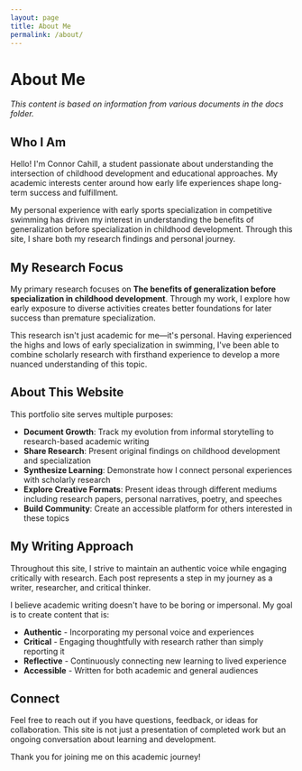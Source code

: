 ```yaml
---
layout: page
title: About Me
permalink: /about/
---
```


# About Me

*This content is based on information from various documents in the docs folder.*

## Who I Am

Hello! I'm Connor Cahill, a student passionate about understanding the intersection of childhood development and educational approaches. My academic interests center around how early life experiences shape long-term success and fulfillment.

My personal experience with early sports specialization in competitive swimming has driven my interest in understanding the benefits of generalization before specialization in childhood development. Through this site, I share both my research findings and personal journey.

## My Research Focus

My primary research focuses on **The benefits of generalization before specialization in childhood development**. Through my work, I explore how early exposure to diverse activities creates better foundations for later success than premature specialization.

This research isn't just academic for me—it's personal. Having experienced the highs and lows of early specialization in swimming, I've been able to combine scholarly research with firsthand experience to develop a more nuanced understanding of this topic.

## About This Website

This portfolio site serves multiple purposes:

- **Document Growth**: Track my evolution from informal storytelling to research-based academic writing
- **Share Research**: Present original findings on childhood development and specialization
- **Synthesize Learning**: Demonstrate how I connect personal experiences with scholarly research
- **Explore Creative Formats**: Present ideas through different mediums including research papers, personal narratives, poetry, and speeches
- **Build Community**: Create an accessible platform for others interested in these topics

## My Writing Approach

Throughout this site, I strive to maintain an authentic voice while engaging critically with research. Each post represents a step in my journey as a writer, researcher, and critical thinker.

I believe academic writing doesn't have to be boring or impersonal. My goal is to create content that is:

- **Authentic** - Incorporating my personal voice and experiences
- **Critical** - Engaging thoughtfully with research rather than simply reporting it
- **Reflective** - Continuously connecting new learning to lived experience
- **Accessible** - Written for both academic and general audiences

## Connect

Feel free to reach out if you have questions, feedback, or ideas for collaboration. This site is not just a presentation of completed work but an ongoing conversation about learning and development.

Thank you for joining me on this academic journey!